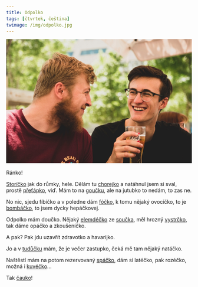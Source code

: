 ```yaml
---
title: Odpolko
tags: [čtvrtek, čeština]
twimage: /img/odpolko.jpg
---
```


![cover](/img/odpolko.jpg)

Ránko!

[Storíčko](https://cestina20.cz/slovnik/storicko/) jak do růmky, hele. Dělám tu [chorejko](https://cestina20.cz/slovnik/chorejko/) a natáhnul jsem si sval, prostě [přeťápko](https://cestina20.cz/slovnik/pretapko/), viď. Mám to na [goučku](https://cestina20.cz/slovnik/goucko/), ale na jutubko to nedám, to zas ne.

No nic, sjedu fíbíčko a v poledne dám [fóčko](https://cestina20.cz/slovnik/focko/), k tomu nějaký ovocíčko, to je [bombáčko](https://cestina20.cz/slovnik/bombacko/), to jsem dycky hepáčkovej.

Odpolko mám doučko. Nějaký [elemdéčko](https://cestina20.cz/slovnik/elemdecko/) ze [součka](https://cestina20.cz/slovnik/soucko/), měl hrozný [vystrčko](https://cestina20.cz/slovnik/vystrcko/), tak dáme opáčko a zkoušeníčko.

A pak? Pak jdu uzavřít zdravotko a havarijko.

Jo a v [tudůčku](https://cestina20.cz/slovnik/tuducko/) mám, že je večer zastupko, čeká mě tam nějaký natáčko.

Naštěstí mám na potom rezervovaný [spáčko](https://cestina20.cz/slovnik/spacko/), dám si latéčko, pak rozéčko, možná i [kuvéčko](https://cestina20.cz/slovnik/kuvecko/)...

Tak [čauko](https://cestina20.cz/slovnik/cauko/)!